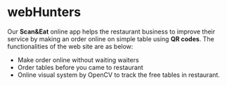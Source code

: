 # webHunters
Our **Scan&Eat** online app helps the restaurant business to improve their service by making an order online on simple table using **QR codes**.
The functionalities of the web site are as below:

* Make order online without waiting waiters
* Order tables before you came to restaurant
* Online visual system by OpenCV to track the free tables in restaurant.
